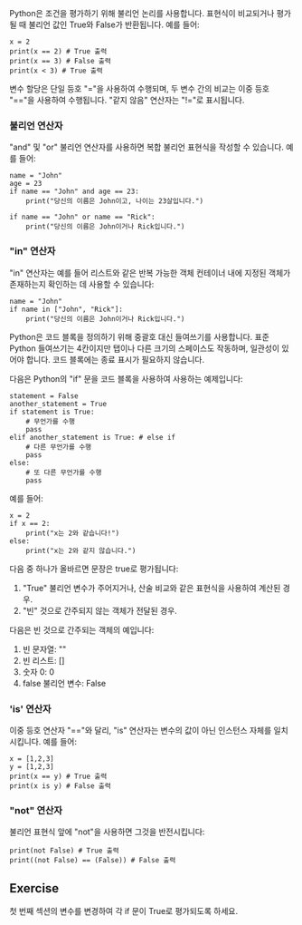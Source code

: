 Python은 조건을 평가하기 위해 불리언 논리를 사용합니다. 표현식이 비교되거나 평가될 때 불리언 값인 True와 False가 반환됩니다. 예를 들어:

    x = 2
    print(x == 2) # True 출력
    print(x == 3) # False 출력
    print(x < 3) # True 출력

변수 할당은 단일 등호 "="을 사용하여 수행되며, 두 변수 간의 비교는 이중 등호 "=="을 사용하여 수행됩니다. "같지 않음" 연산자는 "!="로 표시됩니다.

### 불리언 연산자

"and" 및 "or" 불리언 연산자를 사용하면 복합 불리언 표현식을 작성할 수 있습니다. 예를 들어:

    name = "John"
    age = 23
    if name == "John" and age == 23:
        print("당신의 이름은 John이고, 나이는 23살입니다.")

    if name == "John" or name == "Rick":
        print("당신의 이름은 John이거나 Rick입니다.")

### "in" 연산자

"in" 연산자는 예를 들어 리스트와 같은 반복 가능한 객체 컨테이너 내에 지정된 객체가 존재하는지 확인하는 데 사용할 수 있습니다:

    name = "John"
    if name in ["John", "Rick"]:
        print("당신의 이름은 John이거나 Rick입니다.")

Python은 코드 블록을 정의하기 위해 중괄호 대신 들여쓰기를 사용합니다. 표준 Python 들여쓰기는 4칸이지만 탭이나 다른 크기의 스페이스도 작동하며, 일관성이 있어야 합니다. 코드 블록에는 종료 표시가 필요하지 않습니다.

다음은 Python의 "if" 문을 코드 블록을 사용하여 사용하는 예제입니다:

    statement = False
    another_statement = True
    if statement is True:
        # 무언가를 수행
        pass
    elif another_statement is True: # else if
        # 다른 무언가를 수행
        pass
    else:
        # 또 다른 무언가를 수행
        pass

예를 들어:

    x = 2
    if x == 2:
        print("x는 2와 같습니다!")
    else:
        print("x는 2와 같지 않습니다.")

다음 중 하나가 올바르면 문장은 true로 평가됩니다:
1. "True" 불리언 변수가 주어지거나, 산술 비교와 같은 표현식을 사용하여 계산된 경우.
2. "빈" 것으로 간주되지 않는 객체가 전달된 경우.

다음은 빈 것으로 간주되는 객체의 예입니다:
1. 빈 문자열: ""
2. 빈 리스트: []
3. 숫자 0: 0
4. false 불리언 변수: False

### 'is' 연산자

이중 등호 연산자 "=="와 달리, "is" 연산자는 변수의 값이 아닌 인스턴스 자체를 일치시킵니다. 예를 들어:

    x = [1,2,3]
    y = [1,2,3]
    print(x == y) # True 출력
    print(x is y) # False 출력

### "not" 연산자

불리언 표현식 앞에 "not"을 사용하면 그것을 반전시킵니다:

    print(not False) # True 출력
    print((not False) == (False)) # False 출력

Exercise
--------

첫 번째 섹션의 변수를 변경하여 각 if 문이 True로 평가되도록 하세요.